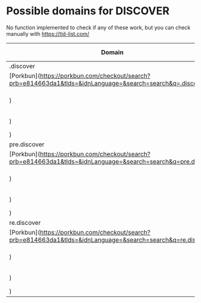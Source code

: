# Possible domains for DISCOVER

No function implemented to check if any of these work, but you can check manually with https://tld-list.com/

| Domain | Porkbun | NameCheap | Google Domains |
|---|---|---|---|
| .discover | [Porkbun](https://porkbun.com/checkout/search?prb=e814663da1&tlds=&idnLanguage=&search=search&q=.discover) | [Namecheap](https://www.namecheap.com/domains/registration/results/?domain=.discover) | [Google](https://domains.google.com/registrar/search?searchTerm=.discover) |
| pre.discover | [Porkbun](https://porkbun.com/checkout/search?prb=e814663da1&tlds=&idnLanguage=&search=search&q=pre.discover) | [Namecheap](https://www.namecheap.com/domains/registration/results/?domain=pre.discover) | [Google](https://domains.google.com/registrar/search?searchTerm=pre.discover) |
| re.discover | [Porkbun](https://porkbun.com/checkout/search?prb=e814663da1&tlds=&idnLanguage=&search=search&q=re.discover) | [Namecheap](https://www.namecheap.com/domains/registration/results/?domain=re.discover) | [Google](https://domains.google.com/registrar/search?searchTerm=re.discover) |
